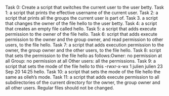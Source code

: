 Task 0: Create a script that switches the current user to the user betty.
Task 1: a script that prints the effective username of the current user.
Task 2: a script that prints all the groups the current user is part of.
Task 3. a script that changes the owner of the file hello to the user betty.
Task 4: a script that creates an empty file called hello.
Task 5: a script that adds execute permission to the owner of the file hello.
Task 6:  script that adds execute permission to the owner and the group owner, and read permission to other users, to the file hello.
Task 7: a script that adds execution permission to the owner, the group owner and the other users, to the file hello.
Task 8:  script that sets the permission to the file hello as follows:Owner: no permission at all Group: no permission at all Other users: all the permissions.
Task 9: a script that sets the mode of the file hello to this -rwxr-x-wx 1 julien julien 23 Sep 20 14:25 hello.
Task 10: a script that sets the mode of the file hello the same as olleh’s mode.
Task 11: a script that adds execute permission to all subdirectories of the current directory for the owner, the group owner and all other users. Regular files should not be changed.
